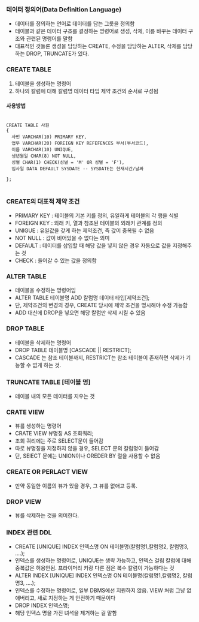 ### 데이터 정의어(Data Definition Language)
- 데이터를 정의하는 언어로 데이터를 담는 그릇을 정의함
- 테이블과 같은 데이터 구조를 결정하는 명령어로 생성, 삭제, 이름 바꾸는 데이터 구조와 관련된 명령어를 말함
- 대표적인 것들론 생성을 담당하는 CREATE, 수정을 담당하는 ALTER, 삭제를 담당하는 DROP, TRUNCATE가 있다.

### CREATE TABLE
1. 테이블을 생성하는 명령어
2. 하나의 칼럼에 대해 칼럼명 데이터 타입 제약 조건의 순서로 구성됨

#### 사용방법

<pre>
<code>
CREATE TABLE 사원
{
  사번 VARCHAR(10) PRIMARY KEY,
  업무 VARCHAR(20) FOREIGN KEY REFEFENCES 부서(부서코드),
  이름 VARCHAR(10) UNIQUE,
  생년월일 CHAR(8) NOT NULL,
  성별 CHAR(1) CHECK(성별 = 'M' OR 성별 = 'F'),
  입사일 DATA DEFAULT SYSDATE -- SYSDATE는 현재시간/날짜

};
</code>
</pre>

### CREATE의 대표적 제약 조건
- PRIMARY KEY : 테이블의 기본 키를 정의, 유일하게 테이블의 각 행을 식별
- FOREIGN KEY : 외래 키, 열과 참조된 테이블의 외래키 관계를 정의
- UNIGUE : 유일값을 갖게 하는 제약조건, 즉 값이 중복될 수 없음
- NOT NULL :  값이 비어있을 수 없다는 의미
- DEFAULT : 데이터를 삽입할 때 해당 값을 넣지 않은 경우 자동으로 값을 지정해주는 것
- CHECK : 들어갈 수 있는 값을 정의함

### ALTER TABLE
- 테이블을 수정하는 명령어임
- ALTER TABLE 테이블명  ADD 칼럼명 데이터 타입[제약조건];
- 단, 제약조건의 변경의 경우, CREATE 당시에 제약 조건을 명시해야 수정 가능함
- ADD 대신에 DROP을 넣으면 해당 칼럼만 삭제 시킬 수 있음

### DROP TABLE
- 테이블을 삭제하는 명령어
- DROP TABLE 테이블명 [CASCADE || RESTRICT];
- CASCADE 는 참조 테이블까지, RESTRICT는 참조 테이블이 존재하면 삭제가 기능할 수 없게 하는 것.

### TRUNCATE TABLE [테이블 명]
- 테이블 내의 모든 데이터를 지우는 것

### CRATE VIEW
- 뷰를 생성하는 명령어
- CRATE VIEW 뷰명칭 AS 조회쿼리;
- 조회 쿼리에는 주로 SELECT문이 들어감
- 따로 뷰명칭을 지정하지 않을 경우, SELECT 문의 칼럼명이 들어감
- 단, SElECT 문에는 UNION이나 OREDER BY 절을 사용할 수 없음

### CREATE OR PERLACT VIEW
- 만약 동일한 이름의 뷰가 있을 경우, 그 뷰를 없애고 등록.

### DROP VIEW
- 뷰를 삭제하는 것을 의미한다.

### INDEX 관련 DDL
- CREATE [UNIQUE] INDEX 인덱스명 ON 테이블명(칼럼명1,칼럼명2, 칼럼명3, ....);
- 인덱스를 생성하는 명령어로, UNIQUE는 생략 가능하고, 인덱스 걸림 칼럼에 대해 중복값은 허용안됨. 프라이머리 키랑 다른 점은 복수 칼럼이 가능하다는 것
- ALTER INDEX [UNIQUE] INDEX 인덱스명 ON 테이블명(칼럼명1,칼럼명2, 칼럼명3, ....);
- 인덱스를 수정하는 명령어로, 일부 DBMS에선 지원하지 않음. VIEW 처럼 그냥 없애버리고, 새로 지정하는 게 안전하기 때문이다
- DROP INDEX 인덱스명;
- 해당 인덱스 명을 가진 녀석을 제거하는 걸 말함




